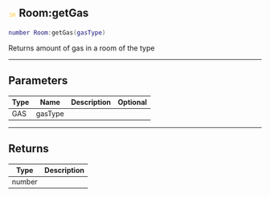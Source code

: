## ![shared](.gitbook/assets/shared.png) Room:getGas


```lua
number Room:getGas(gasType)
```

Returns amount of gas in a room of the type


------
## Parameters

| Type   | Name | Description              | Optional |
| ------ | ---- | ------------------------ | -------: |
| GAS | gasType |  |  |

------
## Returns

| Type | Description |
| ---- | ----------: |
| number |  |

